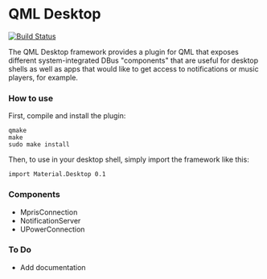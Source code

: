 QML Desktop
=====================

[![Build Status](https://travis-ci.org/papyros/qml-desktop.svg?branch=master)](https://travis-ci.org/papyros/qml-desktop)

The QML Desktop framework provides a plugin for QML that exposes different system-integrated DBus "components" that are useful for desktop shells as well as apps that would like to get access to notifications or music players, for example.

### How to use

First, compile and install the plugin:

    qmake
    make
    sudo make install

Then, to use in your desktop shell, simply import the framework like this:

    import Material.Desktop 0.1

### Components
 - MprisConnection
 - NotificationServer
 - UPowerConnection
 
### To Do
 - Add documentation
